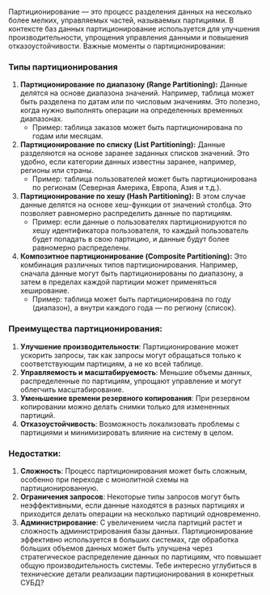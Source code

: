 Партиционирование — это процесс разделения данных на несколько более мелких, управляемых частей, называемых партициями. В контексте баз данных партиционирование используется для улучшения производительности, упрощения управления данными и повышения отказоустойчивости. Важные моменты о партиционировании:
### Типы партиционирования
1. **Партиционирование по диапазону (Range Partitioning):** Данные делятся на основе диапазона значений. Например, таблица может быть разделена по датам или по числовым значениям. Это полезно, когда нужно выполнять операции на определенных временных диапазонах.
    - Пример: таблица заказов может быть партиционирована по годам или месяцам.
2. **Партиционирование по списку (List Partitioning):** Данные разделяются на основе заранее заданных списков значений. Это удобно, если категории данных известны заранее, например, регионы или страны.
    - Пример: таблица пользователей может быть партиционирована по регионам (Северная Америка, Европа, Азия и т.д.).
3. **Партиционирование по хешу (Hash Partitioning):** В этом случае данные делятся на основе хеш-функции от значений столбца. Это позволяет равномерно распределить данные по партициям.
    - Пример: если данные о пользователях партиционируются по хешу идентификатора пользователя, то каждый пользователь будет попадать в свою партицию, и данные будут более равномерно распределены.
4. **Композитное партиционирование (Composite Partitioning):** Это комбинация различных типов партиционирования. Например, сначала данные могут быть партиционированы по диапазону, а затем в пределах каждой партиции может применяться хеширование.
    - Пример: таблица может быть партиционирована по году (диапазон), а внутри каждого года — по региону (список).
### Преимущества партиционирования:
1. **Улучшение производительности**: Партиционирование может ускорить запросы, так как запросы могут обращаться только к соответствующим партициям, а не ко всей таблице.
2. **Управляемость и масштабируемость**: Меньшие объемы данных, распределенные по партициям, упрощают управление и могут облегчить масштабирование.
3. **Уменьшение времени резервного копирования**: При резервном копировании можно делать снимки только для измененных партиций.
4. **Отказоустойчивость**: Возможность локализовать проблемы с партициями и минимизировать влияние на систему в целом.
### Недостатки:
1. **Сложность**: Процесс партиционирования может быть сложным, особенно при переходе с монолитной схемы на партиционированную.
2. **Ограничения запросов**: Некоторые типы запросов могут быть неэффективными, если данные находятся в разных партициях и приходится делать операции на несколько партиций одновременно.
3. **Администрирование**: С увеличением числа партиций растет и сложность администрирования базы данных.
Партиционирование эффективно используется в больших системах, где обработка больших объемов данных может быть улучшена через стратегическое распределение данных по партициям, что повышает общую производительность системы.
Тебе интересно углубиться в технические детали реализации партиционирования в конкретных СУБД?